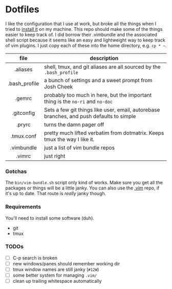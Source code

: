 # Dotfiles

I like the configuration that I use at work, but broke all the things when I tried to [install it](https://github.com/hashrocket/dotmatrix) on my machine.
This repo should make some of the things easier to keep track of.
I did borrow their .vimbundle and the associated shell script because it seems like an easy and lightweight way to keep track of vim plugins.
I just copy each of these into the home directory, e.g. `cp * ~`.

| file          | description   |
|:-------------:|---------------|
| .aliases      | shell, tmux, and git aliases are all sourced by the `.bash_profile` |
| .bash_profile | a bunch of settings and a sweet prompt from Josh Cheek |
| .gemrc        | probably too much in here, but the important thing is the `no-ri` and `no-doc` |
| .gitconfig    | Sets a few git things like user, email, autorebase branches, and push defaults to simple |
| .pryrc        | turns the damn pager off |
| .tmux.conf    | pretty much lifted verbatim from dotmatrix. Keeps tmux the way I like it. |
| .vimbundle    | just a list of vim bundle repos |
| .vimrc        | just right |

### Gotchas

The `bin/vim-bundle.sh` script only kind of works.
Make sure you get all the packages or things will be a little janky.
You can also use the [.vim](https://github.com/andydangerous/.vim) repo, if it's up to date.
That route is *really* janky though.

### Requirements

You'll need to install some software (duh).

* git
* tmux


### TODOs

- [ ] C-p search is broken
- [ ] new windows/panes should remember working dir
- [ ] tmux window names are still janky (`#12W`)
- [ ] some better system for managing `.vim/`
- [ ] clean up trailing whitespace automatically
